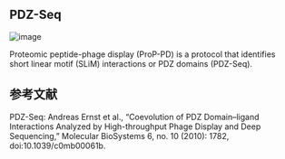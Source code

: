 ## PDZ-Seq

![image](https://github.com/SitaoZ/Seq-assays/assets/29169319/77ade5c1-f4d0-49c1-bbde-265e2b967549)


Proteomic peptide-phage display (ProP-PD) is a protocol that identifies short linear motif (SLiM) interactions or PDZ domains (PDZ-Seq).


## 参考文献
PDZ-Seq: Andreas Ernst et al., “Coevolution of PDZ Domain–ligand Interactions Analyzed by High-throughput Phage Display and Deep Sequencing,” Molecular BioSystems 6, no. 10 (2010): 1782, doi:10.1039/c0mb00061b. 
